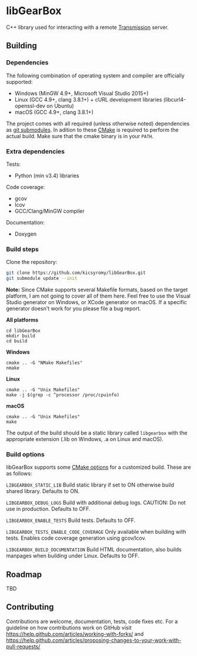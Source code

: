 # libGearBox
C++ library used for interacting with a remote [Transmission](https://transmissionbt.com/) server.

## Building
### Dependencies
The following combination of operating system and compiler are officially supported:
 * Windows (MinGW 4.9+, Microsoft Visual Studio 2015+)
 * Linux (GCC 4.9+, clang 3.8.1+) + cURL development libraries (libcurl4-openssl-dev on Ubuntu)
 * macOS (GCC 4.9+, clang 3.8.1+)

The project comes with all required (unless otherwise noted) dependencies as [git submodules](https://git-scm.com/book/en/v2/Git-Tools-Submodules). In adition to these [CMake](https://cmake.org/) is required to perform the actual build. Make sure that the cmake binary is in your `PATH`.

### Extra dependencies
Tests:
 * Python (min v3.4) libraries

Code coverage:
 * gcov
 * lcov
 * GCC/Clang/MinGW compiler
 
Documentation:
 * Doxygen

### Build steps
Clone the repository:
```bash
git clone https://github.com/kicsyromy/libGearBox.git
git submodule update --init
```
**Note:** Since CMake supports several Makefile formats, based on the target platform, I am not going to cover all of them here. Feel free to use the Visual Studio generator on Windows, or XCode generator on macOS. If a specific generator doesn't work for you please file a bug report.

**All platforms**
```
cd libGearBox
mkdir build
cd build
```

**Windows**
```
cmake .. -G "NMake Makefiles"
nmake
```

**Linux**
```
cmake .. -G "Unix Makefiles"
make -j $(grep -c ^processor /proc/cpuinfo)
```

**macOS**
```
cmake .. -G "Unix Makefiles"
make
```

The output of the build should be a static library called `libgearbox` with the appropriate extension (.lib on Windows, .a on Linux and macOS).

### Build options
libGearBox supports some [CMake options](https://cmake.org/cmake/help/v3.7/command/option.html) for a customized build. These are as follows:

`LIBGEARBOX_STATIC_LIB` Build static library if set to ON otherwise build shared library. Defaults to ON.

`LIBGEARBOX_DEBUG_LOGS` Build with additional debug logs. CAUTION: Do not use in production. Defaults to OFF.

`LIBGEARBOX_ENABLE_TESTS` Build tests. Defaults to OFF.

`LIBGEARBOX_TESTS_ENABLE_CODE_COVERAGE` Only available when building with tests. Enables code coverage generation using gcov/lcov.

`LIBGEARBOX_BUILD_DOCUMENTATION` Build HTML documentation, also builds manpages when building under Linux. Defaults to OFF.

## Roadmap
TBD

## Contributing
Contributions are welcome, documentation, tests, code fixes etc. For a guideline on how contributions work on GitHub visit https://help.github.com/articles/working-with-forks/ and https://help.github.com/articles/proposing-changes-to-your-work-with-pull-requests/
